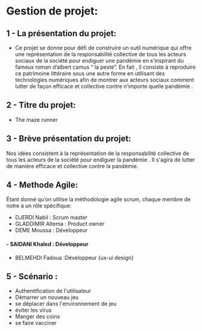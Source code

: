 # Gestion de projet:

## 1 - La présentation du projet:
- Ce projet se donne pour défi de construire un outil numérique qui offre une représentation de la responsabilité collective de tous les acteurs sociaux de la société pour endiguer une pandémie en s’inspirant du fameux roman d’albert camus “ la peste”. En fait , il consiste à reproduire ce patrimoine littéraire sous une autre forme en utilisant des technologies numériques afin de montrer aux acteurs sociaux comment lutter de façon efficace et collective contre n’importe quelle pandémie .

## 2 - Titre du projet:
- The maze runner

## 3 - Brève présentation du projet:
Nos idées consistent à la représentation de la responsabilité collective de tous les acteurs de la société pour endiguer la pandémie . Il s'agira de lutter de manière efficace et collective contre la pandémie.

## 4 - Methode Agile:
Étant donné qu’on utilise la méthodologie agile scrum, chaque membre de notre à un rôle spécifique:
- DJERDI Nabil : Scrum master
- GLADDIMIR Altema : Product owner
- DEME Moussa : Développeur
#### - SAIDANI Khaled : Développeur
- BELMEHDI Fadoua :Développeur {ux-ui design}

## 5 - Scénario :
- Authentification de l'utilisateur
- Démarrer un nouveau jeu
- se déplacer dans l'environnement de jeu
- éviter les virus
- Manger des coins
- se faire vacciner
